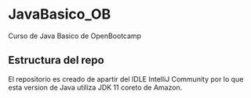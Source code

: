 # JavaBasico_OB
Curso de Java Basico de OpenBootcamp

## Estructura del repo
El repositorio es creado de apartir del IDLE IntelliJ Community
por lo que esta version de Java utiliza JDK 11 coreto de Amazon.
